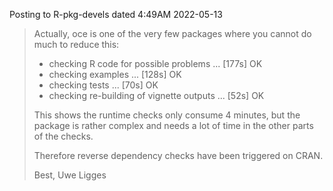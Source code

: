 Posting to R-pkg-devels dated 4:49AM 2022-05-13

>Actually, oce is one of the very few packages where you cannot do much
>to reduce this:
>
>* checking R code for possible problems ... [177s] OK
>* checking examples ... [128s] OK
>* checking tests ... [70s] OK
>* checking re-building of vignette outputs ... [52s] OK
>
>This shows the runtime checks only consume 4 minutes, but the package is
>rather complex and needs a lot of time in the other parts of the checks.
>
>Therefore reverse dependency checks have been triggered on CRAN.
>
>Best,
>Uwe Ligges
